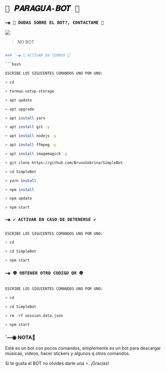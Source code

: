 # `💫 𝑷𝑨𝑹𝑨𝑮𝑼𝑨-𝑩𝑶𝑻 💫`

### `—◉ 👑 DUDAS SOBRE EL BOT?, CONTACTAME 👑`

<a href="http://wa.me/595985958156" target="blank"><img src="https://img.shields.io/badge/MATIAS-25D366?style=for-the-badge&logo=whatsapp&logoColor=white" /></a>

> NO BOT

```bash

### `—◉ 👾 ACTIVAR EN TERMUX 👾`

```bash

ESCRIBE LOS SIGUIENTES COMANDOS UNO POR UNO:

> cd

> termux-setup-storage

> apt update 

> apt upgrade 

> apt install yarn 

> apt install git -y

> apt install nodejs -y

> apt install ffmpeg -y

> apt install imagemagick -y

> git clone https://github.com/BrunoSobrino/SimpleBot

> cd SimpleBot

> yarn install

> npm install

> npm update

> npm start

```

### `—◉ ✔️ ACTIVAR EN CASO DE DETENERSE ✔️`

```bash

ESCRIBE LOS SIGUIENTES COMANDOS UNO POR UNO:

> cd 

> cd SimpleBot

> npm start

```

### `—◉ 👽 OBTENER OTRO CODIGO QR 👽`

```bash

ESCRIBE LOS SIGUIENTES COMANDOS UNO POR UNO:

> cd 

> cd SimpleBot

> rm -rf session.data.json

> npm start

```

###  `—◉  NOTA📝

Esté es un bot con pocos comandos, simplemente es un bot para descargar músicas, videos, hacer stickers y algunos q otros comandos.

Sí te gusta el BOT no olvides darle una ⭐. ¡Gracias!
